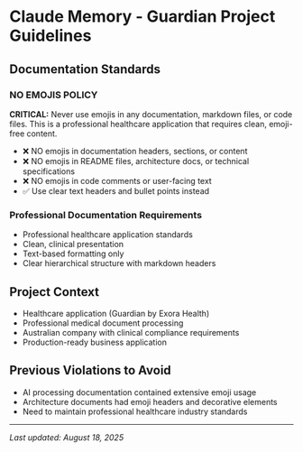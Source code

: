 # Claude Memory - Guardian Project Guidelines

## Documentation Standards

### NO EMOJIS POLICY
**CRITICAL:** Never use emojis in any documentation, markdown files, or code files. This is a professional healthcare application that requires clean, emoji-free content.

- ❌ NO emojis in documentation headers, sections, or content
- ❌ NO emojis in README files, architecture docs, or technical specifications
- ❌ NO emojis in code comments or user-facing text
- ✅ Use clear text headers and bullet points instead

### Professional Documentation Requirements
- Professional healthcare application standards
- Clean, clinical presentation
- Text-based formatting only
- Clear hierarchical structure with markdown headers

## Project Context
- Healthcare application (Guardian by Exora Health)
- Professional medical document processing
- Australian company with clinical compliance requirements
- Production-ready business application

## Previous Violations to Avoid
- AI processing documentation contained extensive emoji usage
- Architecture documents had emoji headers and decorative elements
- Need to maintain professional healthcare industry standards

---
*Last updated: August 18, 2025*
